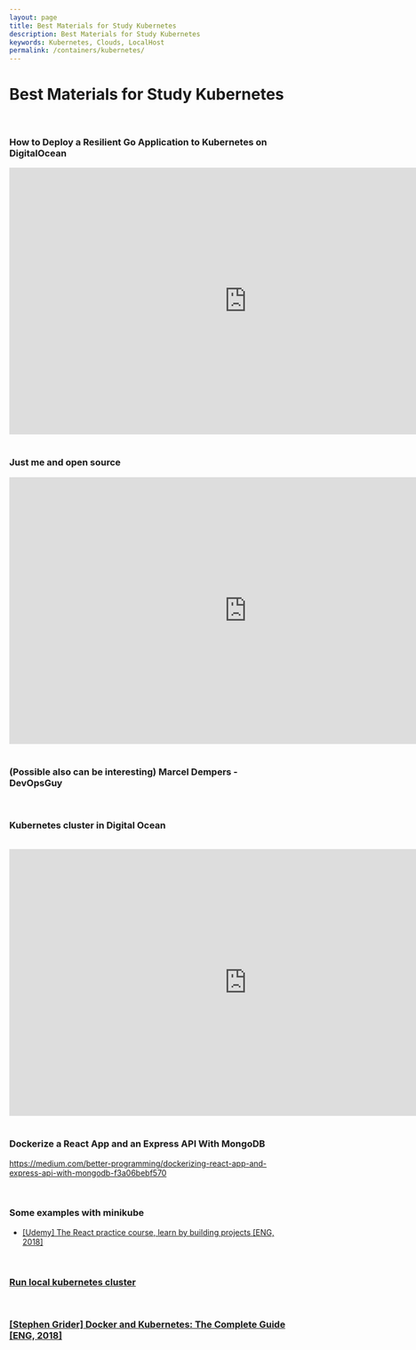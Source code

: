 ```yaml
---
layout: page
title: Best Materials for Study Kubernetes
description: Best Materials for Study Kubernetes
keywords: Kubernetes, Clouds, LocalHost
permalink: /containers/kubernetes/
---
```


# Best Materials for Study Kubernetes

<br/>

### How to Deploy a Resilient Go Application to Kubernetes on DigitalOcean

<div align="center">

<iframe width="853" height="480" src="https://www.youtube.com/embed/g_-U5jddSuM" frameborder="0" allow="accelerometer; autoplay; encrypted-media; gyroscope; picture-in-picture" allowfullscreen></iframe>

</div>

<br/>

### Just me and open source

<div align="center">

<iframe width="853" height="480" src="https://www.youtube.com/embed/videoseries?list=PL34sAs7_26wNBRWM6BDhnonoA5FMERax0" frameborder="0" allow="accelerometer; autoplay; encrypted-media; gyroscope; picture-in-picture" allowfullscreen></iframe>

</div>

<br/>

### (Possible also can be interesting) Marcel Dempers - DevOpsGuy

<br/>

### Kubernetes cluster in Digital Ocean

<br/>

<div align="center">

<iframe width="853" height="480" src="https://www.youtube.com/embed/videoseries?list=PLHq1uqvAteVvt4HcEEXBYZp6hOS0ViOvT" frameborder="0" allow="accelerometer; autoplay; encrypted-media; gyroscope; picture-in-picture" allowfullscreen></iframe>

</div>

<br/>

### Dockerize a React App and an Express API With MongoDB

https://medium.com/better-programming/dockerizing-react-app-and-express-api-with-mongodb-f3a06bebf570

<br/>

### Some examples with minikube

- <a href="https://github.com/webmakaka/The-React-Practice-Course-Learn-by-Building-Projects" rel="nofollow">[Udemy] The React practice course, learn by building projects [ENG, 2018]</a>

<br/>

### [Run local kubernetes cluster](/containers/kubernetes/install/)

<br/>

### [[Stephen Grider] Docker and Kubernetes: The Complete Guide [ENG, 2018]](https://github.com/webmakaka/Docker-and-Kubernetes-The-Complete-Guide)
